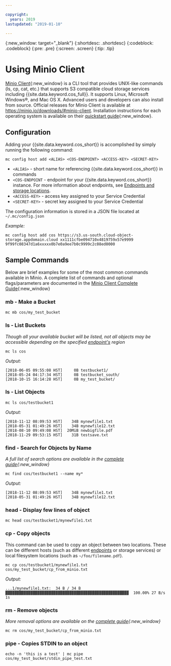 ```yaml
---

copyright:
  years: 2019
lastupdated: "2019-01-10"

---
```

{:new_window: target="_blank"}
{:shortdesc: .shortdesc}
{:codeblock: .codeblock}
{:pre: .pre}
{:screen: .screen}
{:tip: .tip}

# Using Minio Client

[Minio Client](https://www.minio.io/downloads.html#download-client){:new_window} is a CLI tool that provides UNIX-like commands (ls, cp, cat, etc.) that supports S3 compatible cloud storage services including {{site.data.keyword.cos_full}}.  It supports Linux, Microsoft Windows&reg;, and Mac OS X.  Advanced users and developers can also install from source.  Official releases for Minio Client is available at https://minio.io/downloads/#minio-client.  Installation instructions for each operating system is available on their [quickstart guide](https://docs.minio.io/docs/minio-client-quickstart-guide.html){:new_window}.

## Configuration

Adding your {{site.data.keyword.cos_short}} is accomplished by simply running the following command:

```
mc config host add <ALIAS> <COS-ENDPOINT> <ACCESS-KEY> <SECRET-KEY>
```

* `<ALIAS>` - short name for referencing {{site.data.keyword.cos_short}} in commands
* `<COS-ENDPOINT` - endpoint for your {{site.data.keyword.cos_short}} instance. For more information about endpoints, see [Endpoints and storage locations](/docs/services/cloud-object-storage?topic=cloud-object-storage-endpoints#endpoints).
* `<ACCESS-KEY>` - access key assigned to your Service Credential
* `<SECRET-KEY>` - secret key assigned to your Service Credential

The configuration information is stored in a JSON file located at `~/.mc/config.json`

*Example:*
```
mc config host add cos https://s3.us-south.cloud-object-storage.appdomain.cloud xx1111cfbe094710x4819759x57e9999 9f99fc08347d1a6xxxxx0b7e0a9ee7b0c9999c2c08ed0000
```

## Sample Commands

Below are brief examples for some of the most common commands available in Minio.  A complete list of commands and optional flags/parameters are documented in the [Minio Client Complete Guide](https://docs.minio.io/docs/minio-client-complete-guide){:new_window}

### mb - Make a Bucket

```
mc mb cos/my_test_bucket
```

### ls - List Buckets
*Though all your available bucket will be listed, not all objects may be accessible depending on the specified [endpoint's](/docs/services/cloud-object-storage?topic=cloud-object-storage-endpoints#endpoints) region*
```
mc ls cos
```
*Output:*
```
[2018-06-05 09:55:08 HST]     0B testbucket1/
[2018-05-24 04:17:34 HST]     0B testbucket_south/
[2018-10-15 16:14:28 HST]     0B my_test_bucket/
```


### ls - List Objects

```
mc ls cos/testbucket1
```
*Output:*
```
[2018-11-12 08:09:53 HST]    34B mynewfile1.txt
[2018-05-31 01:49:26 HST]    34B mynewfile12.txt
[2018-08-10 09:49:08 HST]  20MiB newbigfile.pdf
[2018-11-29 09:53:15 HST]    31B testsave.txt
```

### find - Search for Objects by Name

*A full list of search options are available in the [complete guide](https://docs.minio.io/docs/minio-client-complete-guide#find){:new_window}*

```
mc find cos/testbucket1 --name my*
```
*Output:*
```
[2018-11-12 08:09:53 HST]    34B mynewfile1.txt
[2018-05-31 01:49:26 HST]    34B mynewfile12.txt
```

### head - Display few lines of object

```
mc head cos/testbucket1/mynewfile1.txt
```

### cp - Copy objects

This command can be used to copy an object between two locations.  These can be different hosts (such as different [endpoints](/docs/services/cloud-object-storage?topic=cloud-object-storage-endpoints#endpoints) or storage services) or local filesystem locations (such as `~/foo/filename.pdf`).
```
mc cp cos/testbucket1/mynewfile1.txt cos/my_test_bucket/cp_from_minio.txt
```
*Output:*
```
...1/mynewfile1.txt:  34 B / 34 B  ▓▓▓▓▓▓▓▓▓▓▓▓▓▓▓▓▓▓▓▓▓▓▓▓▓▓▓▓▓▓▓▓▓▓▓▓▓▓▓▓▓▓▓▓▓▓▓▓▓▓▓▓▓▓  100.00% 27 B/s 1s
```

### rm - Remove objects

*More removal options are available on the [complete guide](https://docs.minio.io/docs/minio-client-complete-guide#rm){:new_window}*

```
mc rm cos/my_test_bucket/cp_from_minio.txt
```

### pipe - Copies STDIN to an object

```
echo -n 'this is a test' | mc pipe cos/my_test_bucket/stdin_pipe_test.txt
```